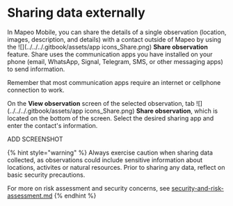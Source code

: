# Sharing data externally

In Mapeo Mobile, you can share the details of a single observation (location, images, description, and details) with a contact outside of Mapeo by using the ![](../../../.gitbook/assets/app icons\_Share.png) **Share observation** feature. Share uses the communication apps you have installed on your phone (email, WhatsApp, Signal, Telegram, SMS, or other messaging apps) to send information.

Remember that most communication apps require an internet or cellphone connection to work.

On the **View observation** screen of the selected observation, tab  ![](../../../.gitbook/assets/app icons\_Share.png) **Share observation**, which is located on the bottom of the screen. Select the desired sharing app and enter the contact's information.

ADD SCREENSHOT

{% hint style="warning" %}
Always exercise caution when sharing data collected, as observations could include sensitive information about locations, activites or natural resources. Prior to sharing any data, reflect on basic security precautions.

For more on risk assessment and security concerns, see [security-and-risk-assessment.md](../../essentials-for-a-successful-mapeo-project/security-and-risk-assessment.md "mention")
{% endhint %}

